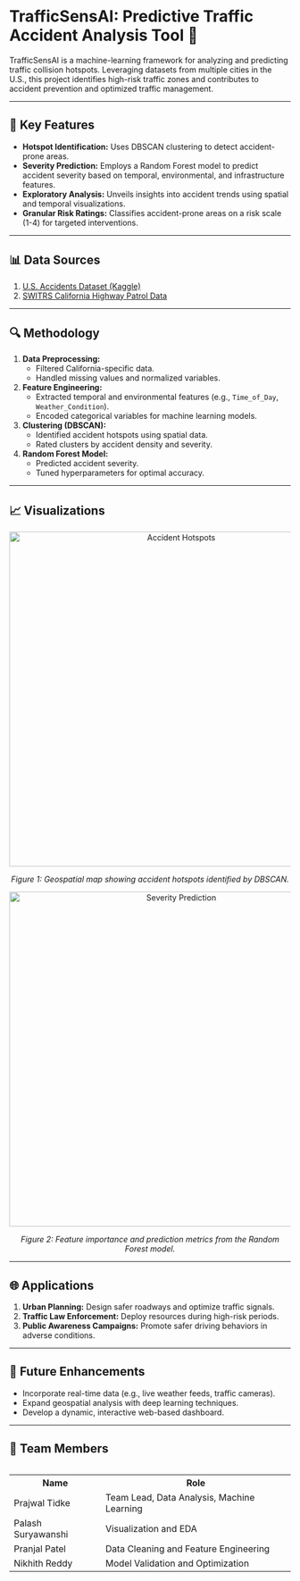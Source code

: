 # TrafficSensAI: Predictive Traffic Accident Analysis Tool 🚦


TrafficSensAI is a machine-learning framework for analyzing and predicting traffic collision hotspots. Leveraging datasets from multiple cities in the U.S., this project identifies high-risk traffic zones and contributes to accident prevention and optimized traffic management.

---

## 🌟 Key Features
- **Hotspot Identification:** Uses DBSCAN clustering to detect accident-prone areas.
- **Severity Prediction:** Employs a Random Forest model to predict accident severity based on temporal, environmental, and infrastructure features.
- **Exploratory Analysis:** Unveils insights into accident trends using spatial and temporal visualizations.
- **Granular Risk Ratings:** Classifies accident-prone areas on a risk scale (1-4) for targeted interventions.

---

## 📊 Data Sources
1. [U.S. Accidents Dataset (Kaggle)](https://www.kaggle.com/datasets/sobhanmoosavi/us-accidents)
2. [SWITRS California Highway Patrol Data](https://opendata.sandag.org/Transportation/Safety-Collisions-SWITRS-2023/7mrt-w2uu/data)

---

## 🔍 Methodology
1. **Data Preprocessing:**
   - Filtered California-specific data.
   - Handled missing values and normalized variables.
2. **Feature Engineering:**
   - Extracted temporal and environmental features (e.g., `Time_of_Day`, `Weather_Condition`).
   - Encoded categorical variables for machine learning models.
3. **Clustering (DBSCAN):**
   - Identified accident hotspots using spatial data.
   - Rated clusters by accident density and severity.
4. **Random Forest Model:**
   - Predicted accident severity.
   - Tuned hyperparameters for optimal accuracy.

---

## 📈 Visualizations

<div align="center">
  <img src="https://via.placeholder.com/600x300?text=Geospatial+Hotspots" alt="Accident Hotspots" width="600">
  <p><i>Figure 1: Geospatial map showing accident hotspots identified by DBSCAN.</i></p>
  
  <img src="https://via.placeholder.com/600x300?text=Severity+Prediction+Results" alt="Severity Prediction" width="600">
  <p><i>Figure 2: Feature importance and prediction metrics from the Random Forest model.</i></p>
</div>

---

## 🌐 Applications
1. **Urban Planning:** Design safer roadways and optimize traffic signals.
2. **Traffic Law Enforcement:** Deploy resources during high-risk periods.
3. **Public Awareness Campaigns:** Promote safer driving behaviors in adverse conditions.

---

## 🚀 Future Enhancements
- Incorporate real-time data (e.g., live weather feeds, traffic cameras).
- Expand geospatial analysis with deep learning techniques.
- Develop a dynamic, interactive web-based dashboard.

---

## 🤝 Team Members
<table align="left">
  <tr>
    <th>Name</th>
    <th>Role</th>
  </tr>
  <tr>
    <td>Prajwal Tidke</td>
    <td>Team Lead, Data Analysis, Machine Learning</td>
  </tr>
  <tr>
    <td>Palash Suryawanshi</td>
    <td>Visualization and EDA</td>
  </tr>
  <tr>
    <td>Pranjal Patel</td>
    <td>Data Cleaning and Feature Engineering</td>
  </tr>
  <tr>
    <td>Nikhith Reddy</td>
    <td>Model Validation and Optimization</td>
  </tr>
</table>
